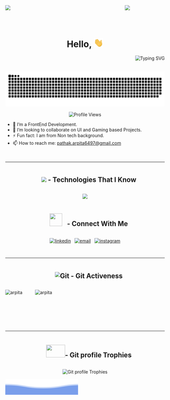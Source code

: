 <!-- Left and Right GIFs -->
<img align="left" src="https://media.giphy.com/media/TEnXkcsHrP4YedChhA/giphy.gif" width="25%">
<img align="right" src="https://media.giphy.com/media/TEnXkcsHrP4YedChhA/giphy.gif" width="25%">

<br><br><br>

<!-- Greeting and Typing -->
<div align="center" magin-bottom="30">
  <h1>
    Hello, 
    <img src="https://raw.githubusercontent.com/ABSphreak/ABSphreak/master/gifs/Hi.gif" width="30px">
  </h1>
</div>

<div align="right">
  <img 
    src="https://readme-typing-svg.herokuapp.com?lines=Heyyy!+I'm+Arpita+%3C3;I'm+a+FrontEnd+Developer!!!;Welcome+to+my+profile!&font=Architects+Daughter&color=%23D62F79&center=true&width=580&height=50&size=30"
    alt="Typing SVG">
</div>
<br><br>
<!-- GitHub Contribution Snake -->
<div align="center">
  <img src="https://github.com/pathak-arpita/pathak-arpita/blob/output/github-snake-dark.svg" alt="snake gif" />
</div>



<!-- Profile Views -->
<p align="center">
  <img src="https://komarev.com/ghpvc/?username=pathak-arpita&style=plastic&color=blueviolet" alt="Profile Views" width="150" height="30" />
</p>


- 🌱 I’m a FrontEnd Development.
- 👯 I’m looking to collaborate on UI and Gaming based Projects.
- ⚡ Fun fact: I am from Non tech background.
- 📫 How to reach me: pathak.arpita6497@gmail.com

<br>
<hr>
<!--h1 without bottom border-->
<div id="user-content-toc">
  <ul align="center">
    <summary>
      <h2 style="display: inline-block"><img src="https://media2.giphy.com/media/QssGEmpkyEOhBCb7e1/giphy.gif?cid=ecf05e47a0n3gi1bfqntqmob8g9aid1oyj2wr3ds3mg700bl&rid=giphy.gif" width="35px"> - Technologies That I Know</h2>
    </summary>
  </ul>
</div>
<!--tech stack icons-->
<p align="center">
  <a href="https://skillicons.dev">
    <img
      src="https://skillicons.dev/icons?i=git,css,figma,redis,github,html,java,js,linux,md,materialui,nextjs,postman,react,redux,tailwind,ts,vscode" />
  </a>
</p>

<!-- Connect with me -->
<div id="user-content-toc">
  <ul align="center">
    <summary>
      <h2 style="display: inline-block"><img src="https://media.giphy.com/media/iY8CRBdQXODJSCERIr/giphy.gif" width="40"
          height="40" style="margin-right: 10px;"> - Connect With Me</h2>
    </summary>
  </ul>
</div>
<!--icons and links-->
<p align="center">
  <a href="https://www.linkedin.com/in/arpita-pathak-825a7a1b1/" target="_blank"><img align="center"
      src="https://user-images.githubusercontent.com/88904952/234979284-68c11d7f-1acc-4f0c-ac78-044e1037d7b0.png"
      alt="linkedin" height="50" width="50" /></a>&nbsp;&nbsp;
  <a href="mailto:pathak.arpita6497@gmail.com?subject=Hi%20Arpita%20,%20nice%20to%20meet%20you!" target="_blank"><img
      align="center" src="https://skillicons.dev/icons?i=gmail" alt="email" height="50" width="50" /></a>&nbsp;&nbsp;
  <a href="https://www.instagram.com/sele_no_phile_0/" target="_blank"><img align="center"
      src="https://user-images.githubusercontent.com/88904952/234981169-2dd1e58f-4b7e-468c-8213-034ba62156c3.png"
      alt="instagram" height="50" width="50" /></a>

</p>
<br />
<hr>
<div id="user-content-toc">
  <ul align="center">
    <summary>
      <h2 style="display: inline-block"><img src="https://media.giphy.com/media/W5eoZHPpUx9sapR0eu/giphy.gif" width="40px" alt="Git" /> - Git Activeness</h2>
    </summary>
  </ul>
</div>
<p>
  <img align="left"
    src="https://github-readme-stats.vercel.app/api/top-langs?username=pathak-arpita&show_icons=true&locale=en&layout=compact&theme=vision-friendly-dark"
    alt="arpita" />
</p>
<p>&nbsp;<img align="right"
    src="https://github-readme-stats.vercel.app/api?username=pathak-arpita&show_icons=true&locale=en&theme=vision-friendly-dark"
    alt="arpita" width="410" />
</p>
<br><br><br><br><br>

<hr>


<!-- GitHub Cup's   -->
<div id="user-content-toc">
  <ul align="center">
    <summary>
      <h2 style="display: inline-block">
        <img src="https://media.giphy.com/media/QaMcXSekUWx7aogAUr/giphy.gif" width="60" height="40"/>- Git profile Trophies
      </h2>
    </summary>
  </ul>
</div>

<p align="center">
  <img 
    src="https://github-profile-trophy.vercel.app/?username=pathak-arpita&theme=vue&margin-w=15&margin-h=15"
    alt="Git profile Trophies" />
</p>



![](https://github.com/amandewatnitrr/amandewatnitrr/blob/main/imgs/bottom_header.svg)

